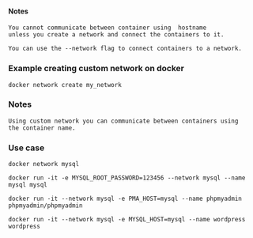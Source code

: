 #### Notes

    You cannot communicate between container using  hostname
    unless you create a network and connect the containers to it.

    You can use the --network flag to connect containers to a network.

### Example creating custom network on docker

    docker network create my_network

### Notes

    Using custom network you can communicate between containers using
    the container name.

### Use case

    docker network mysql

    docker run -it -e MYSQL_ROOT_PASSWORD=123456 --network mysql --name mysql mysql

    docker run -it --network mysql -e PMA_HOST=mysql --name phpmyadmin phpmyadmin/phpmyadmin

    docker run -it --network mysql -e MYSQL_HOST=mysql --name wordpress wordpress


